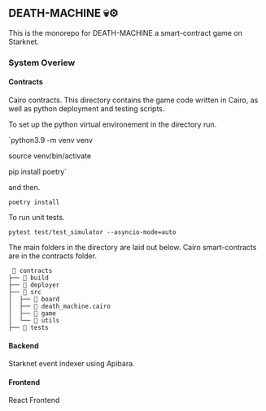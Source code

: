  ##       
 ##       DEATH-MACHINE 💀⚙️

This is the monorepo for DEATH-MACHINE a smart-contract game on Starknet.  

### System Overiew 

#### Contracts

Cairo contracts.  This directory contains the game code written in Cairo, as well as python deployment and testing scripts.  

To set up the python virtual environement in the directory run.

`python3.9 -m venv venv

source venv/bin/activate

pip install poetry`

and then.

`poetry install`

To run unit tests. 

`pytest test/test_simulator --asyncio-mode=auto`

The main folders in the directory are laid out below.  Cairo smart-contracts are in the contracts folder. 

```
  contracts
├──  build
├──  deployer
├──  src
│  ├──  board
│  ├──  death_machine.cairo
│  ├──  game
│  └──  utils
├──  tests
```

#### Backend

Starknet event indexer using Apibara.

#### Frontend

React Frontend
